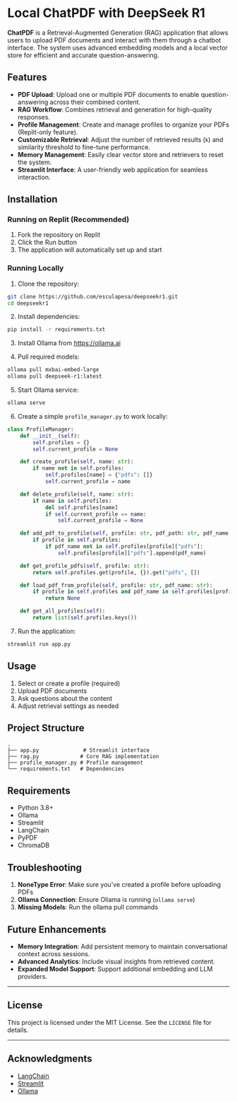 # Local ChatPDF with DeepSeek R1

**ChatPDF** is a Retrieval-Augmented Generation (RAG) application that allows users to upload PDF documents and interact with them through a chatbot interface. The system uses advanced embedding models and a local vector store for efficient and accurate question-answering.

## Features

- **PDF Upload**: Upload one or multiple PDF documents to enable question-answering across their combined content.
- **RAG Workflow**: Combines retrieval and generation for high-quality responses.
- **Profile Management**: Create and manage profiles to organize your PDFs (Replit-only feature).
- **Customizable Retrieval**: Adjust the number of retrieved results (`k`) and similarity threshold to fine-tune performance.
- **Memory Management**: Easily clear vector store and retrievers to reset the system.
- **Streamlit Interface**: A user-friendly web application for seamless interaction.

## Installation

### Running on Replit (Recommended)

1. Fork the repository on Replit
2. Click the Run button
3. The application will automatically set up and start

### Running Locally

1. Clone the repository:
```bash
git clone https://github.com/esculapesa/deepseekr1.git
cd deepseekr1
```

2. Install dependencies:
```bash
pip install -r requirements.txt
```

3. Install Ollama from https://ollama.ai

4. Pull required models:
```bash
ollama pull mxbai-embed-large
ollama pull deepseek-r1:latest
```

5. Start Ollama service:
```bash
ollama serve
```

6. Create a simple `profile_manager.py` to work locally:
```python
class ProfileManager:
    def __init__(self):
        self.profiles = {}
        self.current_profile = None

    def create_profile(self, name: str):
        if name not in self.profiles:
            self.profiles[name] = {"pdfs": []}
            self.current_profile = name

    def delete_profile(self, name: str):
        if name in self.profiles:
            del self.profiles[name]
            if self.current_profile == name:
                self.current_profile = None

    def add_pdf_to_profile(self, profile: str, pdf_path: str, pdf_name: str):
        if profile in self.profiles:
            if pdf_name not in self.profiles[profile]["pdfs"]:
                self.profiles[profile]["pdfs"].append(pdf_name)

    def get_profile_pdfs(self, profile: str):
        return self.profiles.get(profile, {}).get("pdfs", [])

    def load_pdf_from_profile(self, profile: str, pdf_name: str):
        if profile in self.profiles and pdf_name in self.profiles[profile]["pdfs"]:
            return None

    def get_all_profiles(self):
        return list(self.profiles.keys())
```

7. Run the application:
```bash
streamlit run app.py
```

## Usage

1. Select or create a profile (required)
2. Upload PDF documents
3. Ask questions about the content
4. Adjust retrieval settings as needed

## Project Structure

```
.
├── app.py              # Streamlit interface
├── rag.py             # Core RAG implementation
├── profile_manager.py # Profile management
└── requirements.txt   # Dependencies
```

## Requirements

- Python 3.8+
- Ollama
- Streamlit
- LangChain
- PyPDF
- ChromaDB

## Troubleshooting

1. **NoneType Error**: Make sure you've created a profile before uploading PDFs
2. **Ollama Connection**: Ensure Ollama is running (`ollama serve`)
3. **Missing Models**: Run the ollama pull commands


## Future Enhancements

- **Memory Integration**: Add persistent memory to maintain conversational context across sessions.
- **Advanced Analytics**: Include visual insights from retrieved content.
- **Expanded Model Support**: Support additional embedding and LLM providers.

---

## License

This project is licensed under the MIT License. See the `LICENSE` file for details.

---

## Acknowledgments

- [LangChain](https://github.com/hwchase17/langchain)
- [Streamlit](https://github.com/streamlit/streamlit)
- [Ollama](https://ollama.ai/)